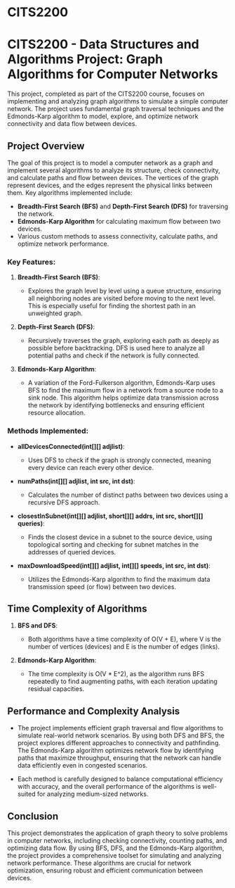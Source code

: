 # CITS2200
 
# CITS2200 - Data Structures and Algorithms Project: Graph Algorithms for Computer Networks

This project, completed as part of the CITS2200 course, focuses on implementing and analyzing graph algorithms to simulate a simple computer network. The project uses fundamental graph traversal techniques and the Edmonds-Karp algorithm to model, explore, and optimize network connectivity and data flow between devices.

## Project Overview

The goal of this project is to model a computer network as a graph and implement several algorithms to analyze its structure, check connectivity, and calculate paths and flow between devices. The vertices of the graph represent devices, and the edges represent the physical links between them. Key algorithms implemented include:
- **Breadth-First Search (BFS)** and **Depth-First Search (DFS)** for traversing the network.
- **Edmonds-Karp Algorithm** for calculating maximum flow between two devices.
- Various custom methods to assess connectivity, calculate paths, and optimize network performance.

### Key Features:
1. **Breadth-First Search (BFS)**:
   - Explores the graph level by level using a queue structure, ensuring all neighboring nodes are visited before moving to the next level. This is especially useful for finding the shortest path in an unweighted graph.

2. **Depth-First Search (DFS)**:
   - Recursively traverses the graph, exploring each path as deeply as possible before backtracking. DFS is used here to analyze all potential paths and check if the network is fully connected.

3. **Edmonds-Karp Algorithm**:
   - A variation of the Ford-Fulkerson algorithm, Edmonds-Karp uses BFS to find the maximum flow in a network from a source node to a sink node. This algorithm helps optimize data transmission across the network by identifying bottlenecks and ensuring efficient resource allocation.

### Methods Implemented:
- **allDevicesConnected(int[][] adjlist)**: 
   - Uses DFS to check if the graph is strongly connected, meaning every device can reach every other device.
   
- **numPaths(int[][] adjlist, int src, int dst)**:
   - Calculates the number of distinct paths between two devices using a recursive DFS approach.

- **closestInSubnet(int[][] adjlist, short[][] addrs, int src, short[][] queries)**:
   - Finds the closest device in a subnet to the source device, using topological sorting and checking for subnet matches in the addresses of queried devices.

- **maxDownloadSpeed(int[][] adjlist, int[][] speeds, int src, int dst)**:
   - Utilizes the Edmonds-Karp algorithm to find the maximum data transmission speed (or flow) between two devices.

## Time Complexity of Algorithms
1. **BFS and DFS**:
   - Both algorithms have a time complexity of O(V + E), where V is the number of vertices (devices) and E is the number of edges (links).
   
2. **Edmonds-Karp Algorithm**:
   - The time complexity is O(V * E^2), as the algorithm runs BFS repeatedly to find augmenting paths, with each iteration updating residual capacities.

## Performance and Complexity Analysis
- The project implements efficient graph traversal and flow algorithms to simulate real-world network scenarios. By using both DFS and BFS, the project explores different approaches to connectivity and pathfinding. The Edmonds-Karp algorithm optimizes network flow by identifying paths that maximize throughput, ensuring that the network can handle data efficiently even in congested scenarios.

- Each method is carefully designed to balance computational efficiency with accuracy, and the overall performance of the algorithms is well-suited for analyzing medium-sized networks.

## Conclusion

This project demonstrates the application of graph theory to solve problems in computer networks, including checking connectivity, counting paths, and optimizing data flow. By using BFS, DFS, and the Edmonds-Karp algorithm, the project provides a comprehensive toolset for simulating and analyzing network performance. These algorithms are crucial for network optimization, ensuring robust and efficient communication between devices.

